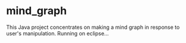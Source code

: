 # mind_graph
This Java project concentrates on making a mind graph in response to user's manipulation.
Running on eclipse...
